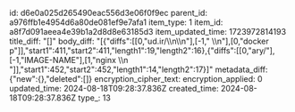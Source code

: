 id: d6e0a025d265490eac556d3e06f0f9ec
parent_id: a976ffb1e4954d6a80de081ef9e7afa1
item_type: 1
item_id: a8f7d091aeea4e39b1a2d8d8e63185d3
item_updated_time: 1723972814193
title_diff: "[]"
body_diff: "[{\"diffs\":[[0,\"ud.ir/\\\n\\\n\"],[-1,\"  \\\n\"],[0,\"docker p\"]],\"start1\":411,\"start2\":411,\"length1\":19,\"length2\":16},{\"diffs\":[[0,\"ary/\"],[-1,\"IMAGE-NAME\"],[1,\"nginx  \\\n<br/>\"]],\"start1\":452,\"start2\":452,\"length1\":14,\"length2\":17}]"
metadata_diff: {"new":{},"deleted":[]}
encryption_cipher_text: 
encryption_applied: 0
updated_time: 2024-08-18T09:28:37.836Z
created_time: 2024-08-18T09:28:37.836Z
type_: 13